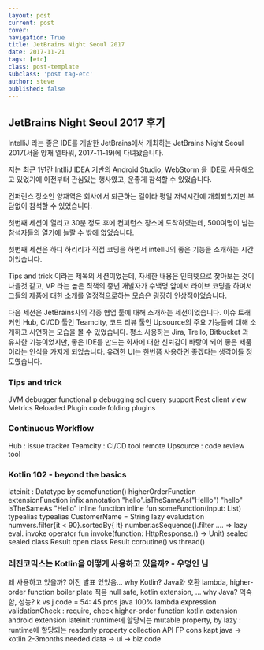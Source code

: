 ```yaml
---
layout: post
current: post
cover:
navigation: True
title: JetBrains Night Seoul 2017
date: 2017-11-21
tags: [etc]
class: post-template
subclass: 'post tag-etc'
author: steve
published: false
---
```


## JetBrains Night Seoul 2017 후기

IntelliJ 라는 좋은 IDE를 개발한 JetBrains에서 개최하는 JetBrains Night Seoul 2017(서울 양재 엘타워, 2017-11-19)에 다녀왔습니다.

저는 최근 1년간 IntlliJ IDEA 기반의 Android Studio, WebStorm 을 IDE로 사용해오고 있었기에 이전부터 관심있는 행사였고, 운좋게 참석할 수 있었습니다.

컨퍼런스 장소인 양재역은 회사에서 퇴근하는 길이라 평일 저녁시간에 개최되었지만 부담없이 참석할 수 있었습니다.

첫번째 세션이 열리고 30분 정도 후에 컨퍼런스 장소에 도착하였는데, 500여명이 넘는 참석자들의 열기에 놀랄 수 밖에 없었습니다.

첫번째 세션은 하디 하리리가 직접 코딩을 하면서 intelliJ의 좋은 기능을 소개하는 시간이었습니다.

Tips and trick 이라는 제목의 세션이었는데, 자세한 내용은 인터넷으로 찾아보는 것이 나을것 같고,
VP 라는 높은 직책의 중년 개발자가 수백명 앞에서 라이브 코딩을 하며서 그들의 제품에 대한 소개를 열정적으로하는 모습은 굉장히 인상적이었습니다.

다음 세션은 JetBrains사의 각종 협업 툴에 대해 소개하는 세션이었습니다. 이슈 트래커인 Hub, CI/CD 툴인 Teamcity, 코드 리뷰 툴인 Upsource의 주요 기능들에 대해 소개하고 시연하는 모습을 볼 수 있었습니다.
평소 사용하는 Jira, Trello, Bitbucket 과 유사한 기능이었지만, 좋은 IDE를 만드는 회사에 대한 신뢰감이 바탕이 되어 좋은 제품이라는 인식을 가지게 되었습니다. 유려한 UI는 한번쯤 사용하면 좋겠다는 생각이들 정도였습니다.

### Tips and trick
JVM debugger
functional p debugging
sql query support
Rest client view
Metrics Reloaded Plugin
code folding plugins

### Continuous Workflow
Hub : issue tracker
Teamcity : CI/CD tool
  remote
Upsource : code review tool

### Kotlin 102 - beyond the basics
lateinit
: Datatype by somefunction()
higherOrderFunction
extensionFunction
  infix annotation
  "hello".isTheSameAs("Helllo")
  "hello" isTheSameAs "Hello"
inline function
  inline fun <refied T> someFunction(input: List<Any>)
typealias
  typealias CustomerName = String
lazy evaludation
  numvers.filter{it < 90}.sortedBy{ it}
  number.asSequence().filter .... => lazy eval.
invoke
  operator fun invoke(function: HttpResponse.() -> Unit)
sealed
  sealed class Result
  open class Result
coroutine() vs thread()

### 레진코믹스는 Kotlin을 어떻게 사용하고 있을까? - 우명인 님
왜 사용하고 있을까? 이전 발표 있었음...
why Kotlin?
  Java와 호환
  lambda, higher-order function
  boiler plate 적음
  null safe, kotlin extension, ...
why Java?
  익숙함, 성능?
k vs j code = 54: 45
pros
  java 100%
  lambda expression
  validationCheck : require, check
  higher-order function
  kotlin extension
  android extension
  lateinit :runtime에 할당되는 mutable property, by lazy : runtime에 할당되는 readonly property
  collection API
  FP
cons
  kapt
java -> kotlin
  2-3months needed
  data -> ui -> biz code  
